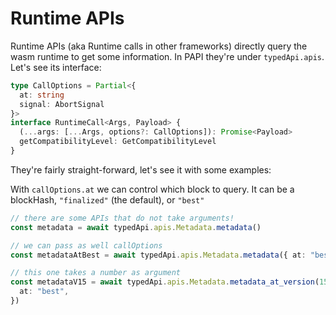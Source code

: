 # Runtime APIs

Runtime APIs (aka Runtime calls in other frameworks) directly query the wasm runtime to get some information. In PAPI they're under `typedApi.apis`. Let's see its interface:

```ts
type CallOptions = Partial<{
  at: string
  signal: AbortSignal
}>
interface RuntimeCall<Args, Payload> {
  (...args: [...Args, options?: CallOptions]): Promise<Payload>
  getCompatibilityLevel: GetCompatibilityLevel
}
```

They're fairly straight-forward, let's see it with some examples:

With `callOptions.at` we can control which block to query. It can be a blockHash, `"finalized"` (the default), or `"best"`

```ts
// there are some APIs that do not take arguments!
const metadata = await typedApi.apis.Metadata.metadata()

// we can pass as well callOptions
const metadataAtBest = await typedApi.apis.Metadata.metadata({ at: "best" })

// this one takes a number as argument
const metadataV15 = await typedApi.apis.Metadata.metadata_at_version(15, {
  at: "best",
})
```
